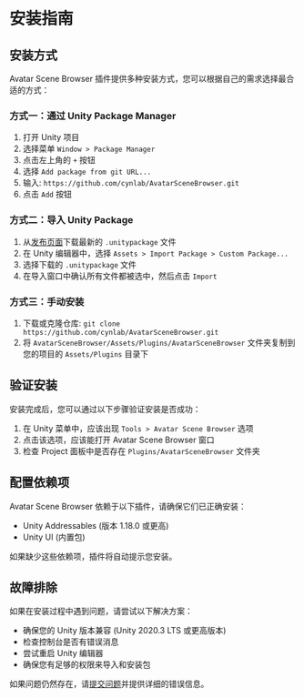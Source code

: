# 安装指南

## 安装方式

Avatar Scene Browser 插件提供多种安装方式，您可以根据自己的需求选择最合适的方式：

### 方式一：通过 Unity Package Manager

1. 打开 Unity 项目
2. 选择菜单 `Window > Package Manager`
3. 点击左上角的 `+` 按钮
4. 选择 `Add package from git URL...`
5. 输入: `https://github.com/cynlab/AvatarSceneBrowser.git`
6. 点击 `Add` 按钮

### 方式二：导入 Unity Package

1. 从[发布页面](https://github.com/cynlab/AvatarSceneBrowser/releases)下载最新的 `.unitypackage` 文件
2. 在 Unity 编辑器中，选择 `Assets > Import Package > Custom Package...`
3. 选择下载的 `.unitypackage` 文件
4. 在导入窗口中确认所有文件都被选中，然后点击 `Import`

### 方式三：手动安装

1. 下载或克隆仓库: `git clone https://github.com/cynlab/AvatarSceneBrowser.git`
2. 将 `AvatarSceneBrowser/Assets/Plugins/AvatarSceneBrowser` 文件夹复制到您的项目的 `Assets/Plugins` 目录下

## 验证安装

安装完成后，您可以通过以下步骤验证安装是否成功：

1. 在 Unity 菜单中，应该出现 `Tools > Avatar Scene Browser` 选项
2. 点击该选项，应该能打开 Avatar Scene Browser 窗口
3. 检查 Project 面板中是否存在 `Plugins/AvatarSceneBrowser` 文件夹

## 配置依赖项

Avatar Scene Browser 依赖于以下插件，请确保它们已正确安装：

- Unity Addressables (版本 1.18.0 或更高)
- Unity UI (内置包)

如果缺少这些依赖项，插件将自动提示您安装。

## 故障排除

如果在安装过程中遇到问题，请尝试以下解决方案：

- 确保您的 Unity 版本兼容 (Unity 2020.3 LTS 或更高版本)
- 检查控制台是否有错误消息
- 尝试重启 Unity 编辑器
- 确保您有足够的权限来导入和安装包

如果问题仍然存在，请[提交问题](https://github.com/cynlab/AvatarSceneBrowser/issues)并提供详细的错误信息。 
